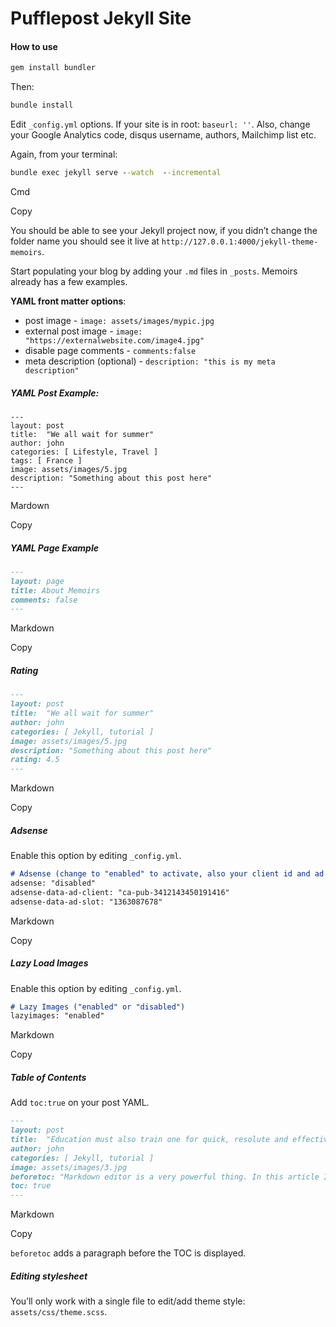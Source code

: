 # Pufflepost Jekyll Site

#### How to use


```cmd
gem install bundler
```

Then:

```cmd
bundle install
```


Edit `_config.yml` options. If your site is in root: `baseurl: ''`. Also, change your Google Analytics code, disqus username, authors, Mailchimp list etc.

Again, from your terminal:

```cmd
bundle exec jekyll serve --watch  --incremental
```

Cmd

Copy

You should be able to see your Jekyll project now, if you didn’t change the folder name you should see it live at `http://127.0.0.1:4000/jekyll-theme-memoirs`.

Start populating your blog by adding your `.md` files in `_posts`. Memoirs already has a few examples.

**YAML front matter options**:

- post image - `image: assets/images/mypic.jpg`
- external post image - `image: "https://externalwebsite.com/image4.jpg"`
- disable page comments - `comments:false`
- meta description (optional) - `description: "this is my meta description"`

##### YAML Post Example:

```mardown
---
layout: post
title:  "We all wait for summer"
author: john
categories: [ Lifestyle, Travel ]
tags: [ France ]
image: assets/images/5.jpg
description: "Something about this post here"
---
```

Mardown

Copy

##### YAML Page Example

```markdown
---
layout: page
title: About Memoirs
comments: false
---
```

Markdown

Copy

##### Rating

```markdown
---
layout: post
title:  "We all wait for summer"
author: john
categories: [ Jekyll, tutorial ]
image: assets/images/5.jpg
description: "Something about this post here"
rating: 4.5
---
```

Markdown

Copy


##### Adsense

Enable this option by editing `_config.yml`.

```markdown
# Adsense (change to "enabled" to activate, also your client id and ad slot. Create a new ad unit from your Adsense account to get the slot.)
adsense: "disabled"
adsense-data-ad-client: "ca-pub-3412143450191416"
adsense-data-ad-slot: "1363087678"
```

Markdown

Copy

##### Lazy Load Images

Enable this option by editing `_config.yml`.

```markdown
# Lazy Images ("enabled" or "disabled")
lazyimages: "enabled"
```

Markdown

Copy

##### Table of Contents

Add `toc:true` on your post YAML.

```markdown
---
layout: post
title:  "Education must also train one for quick, resolute and effective thinking."
author: john
categories: [ Jekyll, tutorial ]
image: assets/images/3.jpg
beforetoc: "Markdown editor is a very powerful thing. In this article I'm going to show you what you can actually do with it, some tricks and tips while editing your post."
toc: true
---
```

Markdown

Copy

`beforetoc` adds a paragraph before the TOC is displayed.

##### Editing stylesheet

You’ll only work with a single file to edit/add theme style: `assets/css/theme.scss`.

